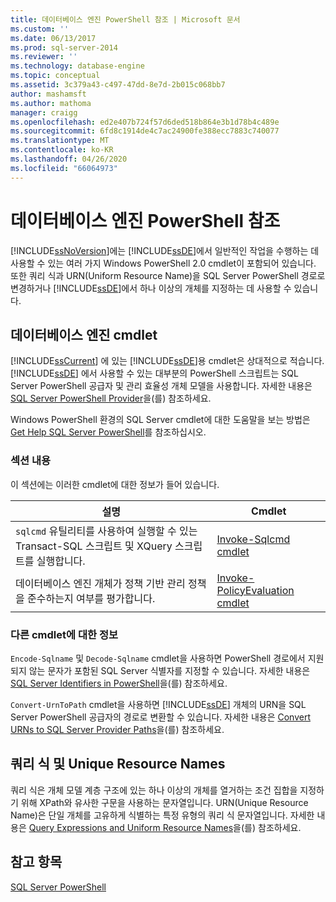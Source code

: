 ```yaml
---
title: 데이터베이스 엔진 PowerShell 참조 | Microsoft 문서
ms.custom: ''
ms.date: 06/13/2017
ms.prod: sql-server-2014
ms.reviewer: ''
ms.technology: database-engine
ms.topic: conceptual
ms.assetid: 3c379a43-c497-47dd-8e7d-2b015c068bb7
author: mashamsft
ms.author: mathoma
manager: craigg
ms.openlocfilehash: ed2e407b724f57d6ded518b864e3b1d78b4c489e
ms.sourcegitcommit: 6fd8c1914de4c7ac24900fe388ecc7883c740077
ms.translationtype: MT
ms.contentlocale: ko-KR
ms.lasthandoff: 04/26/2020
ms.locfileid: "66064973"
---
```

# <a name="database-engine-powershell-reference"></a>데이터베이스 엔진 PowerShell 참조
  [!INCLUDE[ssNoVersion](../includes/ssnoversion-md.md)]에는 [!INCLUDE[ssDE](../includes/ssde-md.md)]에서 일반적인 작업을 수행하는 데 사용할 수 있는 여러 가지 Windows PowerShell 2.0 cmdlet이 포함되어 있습니다. 또한 쿼리 식과 URN(Uniform Resource Name)을 SQL Server PowerShell 경로로 변경하거나 [!INCLUDE[ssDE](../includes/ssde-md.md)]에서 하나 이상의 개체를 지정하는 데 사용할 수 있습니다.  
  
## <a name="database-engine-cmdlets"></a>데이터베이스 엔진 cmdlet  
 [!INCLUDE[ssCurrent](../includes/sscurrent-md.md)] 에 있는 [!INCLUDE[ssDE](../includes/ssde-md.md)]용 cmdlet은 상대적으로 적습니다. [!INCLUDE[ssDE](../includes/ssde-md.md)] 에서 사용할 수 있는 대부분의 PowerShell 스크립트는 SQL Server PowerShell 공급자 및 관리 효율성 개체 모델을 사용합니다. 자세한 내용은 [SQL Server PowerShell Provider](../powershell/sql-server-powershell-provider.md)을(를) 참조하세요.  
  
 Windows PowerShell 환경의 SQL Server cmdlet에 대한 도움말을 보는 방법은 [Get Help SQL Server PowerShell](../powershell/sql-server-powershell.md)를 참조하십시오.  
  
### <a name="in-this-section"></a>섹션 내용  
 이 섹션에는 이러한 cmdlet에 대한 정보가 들어 있습니다.  
  
|설명|Cmdlet|  
|-----------------|------------|  
|`sqlcmd` 유틸리티를 사용하여 실행할 수 있는 Transact-SQL 스크립트 및 XQuery 스크립트를 실행합니다.|[Invoke-Sqlcmd cmdlet](../../2014/database-engine/invoke-sqlcmd-cmdlet.md)|  
|데이터베이스 엔진 개체가 정책 기반 관리 정책을 준수하는지 여부를 평가합니다.|[Invoke-PolicyEvaluation cmdlet](../../2014/database-engine/invoke-policyevaluation-cmdlet.md)|  
  
### <a name="information-about-other-cmdlets"></a>다른 cmdlet에 대한 정보  
 `Encode-Sqlname` 및 `Decode-Sqlname` cmdlet을 사용하면 PowerShell 경로에서 지원되지 않는 문자가 포함된 SQL Server 식별자를 지정할 수 있습니다. 자세한 내용은 [SQL Server Identifiers in PowerShell](../powershell/sql-server-identifiers-in-powershell.md)을(를) 참조하세요.  
  
 `Convert-UrnToPath` cmdlet을 사용하면 [!INCLUDE[ssDE](../includes/ssde-md.md)] 개체의 URN을 SQL Server PowerShell 공급자의 경로로 변환할 수 있습니다. 자세한 내용은 [Convert URNs to SQL Server Provider Paths](../../2014/database-engine/convert-urns-to-sql-server-provider-paths.md)을(를) 참조하세요.  
  
## <a name="query-expressions-and-unique-resource-names"></a>쿼리 식 및 Unique Resource Names  
 쿼리 식은 개체 모델 계층 구조에 있는 하나 이상의 개체를 열거하는 조건 집합을 지정하기 위해 XPath와 유사한 구문을 사용하는 문자열입니다. URN(Unique Resource Name)은 단일 개체를 고유하게 식별하는 특정 유형의 쿼리 식 문자열입니다. 자세한 내용은 [Query Expressions and Uniform Resource Names](../powershell/query-expressions-and-uniform-resource-names.md)을(를) 참조하세요.  
  
## <a name="see-also"></a>참고 항목  
 [SQL Server PowerShell](../powershell/sql-server-powershell.md)  
  
  
